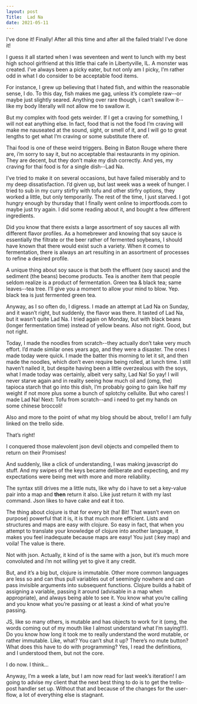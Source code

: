 ```yaml
---
layout: post
Title:  Lad Na
date: 2021-05-11
---
```


I’ve done it!  Finally!  After all this time and after all the failed trials!  I’ve done it!

I guess it all started when I was seventeen and went to lunch with my best high school girlfriend at this little thai cafe in Libertyville, IL.  A monster was created.  I’ve always been a picky eater, but not only am I picky, I’m rather odd in what I do consider to be acceptable food items.

For instance, I grew up believing that I hated fish, and within the reasonable sense, I do.  To this day, fish makes me gag, unless it’s complete raw--or maybe just slightly seared.  Anything over rare though, i can’t swallow it--like my body literally will not allow me to swallow it.

But my complex with food gets weirder.  If I get a craving for something, I will not eat anything else.  In fact, food that is not the food I’m craving will make me nauseated at the sound, sight, or smell of it, and I will go to great lengths to get what I’m craving or some substitute there of.

Thai food is one of these weird triggers.  Being in Baton Rouge where there are, i’m sorry to say it, but no acceptable thai restaurants in my opinion.  They are decent, but they don’t make my dish correctly.  And yes, my craving for thai food is for a single dish--Lad Na.

I’ve tried to make it on several occasions, but have failed miserably and to my deep dissatisfaction.  I’d given up, but last week was a week of hunger.  I tried to sub in my curry stirfry with tofu and other stirfry options, they worked a little, but only temporarily.  The rest of the time, I just starved.  I got hungry enough by thursday that I finally went online to importfoods.com to maybe just try again.  I did some reading about it, and bought a few different ingredients.

Did you know that there exists a large assortment of soy sauces all with different flavor profiles.  As a homebrewer and knowing that soy sauce is essentially the filtrate or the beer rather of fermented soybeans, I should have known that there would exist such a variety.  When it comes to fermentation, there is always an art resulting in an assortment of processes to refine a desired profile.

A unique thing about soy sauce is that both the effluent (soy sauce) and the sediment (the beans) become products.  Tea is another item that people seldom realize is a product of fermentation.  Green tea & black tea; same leaves--tea tree.  I’ll give you a moment to allow your mind to blow.  Yep.  black tea is just fermented green tea.

Anyway, as I so often do, I digress.  I made an attempt at Lad Na on Sunday, and it wasn’t right, but suddenly, the flavor was there.  It tasted of Lad Na, but it wasn’t quite Lad Na.  I tried again on Monday, but with black beans (longer fermentation time) instead of yellow beans.  Also not right.  Good, but not right.

Today, I made the noodles from scratch--they actually don’t take very much effort.  I’d made similar ones years ago, and they were a disaster.  The ones I made today were quick.  I made the batter this morning to let it sit, and then made the noodles, which don’t even require being rolled, at lunch time.  I still haven’t nailed it, but despite having been a little overzealous with the soys, what I made today was certainly, albeit very salty, Lad Na!  So yay!  I will never starve again and in reality seeing how much oil and (omg, the) tapioca starch that go into this dish, I’m probably going to gain like half my weight if not more plus some a bunch of splotchy cellulite.  But who cares!  I made Lad Na!  Next: Tofu from scratch--and i need to get my hands on some chinese broccoli!

Also and more to the point of what my blog should be about, trello!  I am fully linked on the trello side.

That’s right!

I conquered those malevolent json devil objects and compelled them to return on their Promises!

And suddenly, like a click of understanding, I was making javascript do stuff.  And my swipes of the keys became deliberate and expecting, and my expectations were being met with more and more reliability.

The syntax still drives me a little nuts, like why do i have to set a key-value pair into a map and **then** return it also.  Like just return it with my last command.  Json likes to have cake and eat it too.

The thing about clojure is that for every bit (ha! Bit! That wasn’t even on purpose) powerful that it is, it is that much more efficient.  Lists and structures and maps are easy with clojure.  So easy in fact, that when you attempt to translate your knowledge of clojure into another language, it makes you feel inadequate because maps are easy!  You just (:key map) and voila!  The value is there.

Not with json.  Actually, it kind of is the same with a json, but it’s much more convoluted and i’m not willing yet to give it any credit.

But, and it’s a big but, clojure is immutable.  Other more common languages are less so and can thus pull variables out of seemingly nowhere and can pass invisible arguments into subsequent functions.  Clojure builds a habit of assigning a variable, passing it around (advisable in a map when appropriate), and always being able to see it.  You know what you’re calling and you know what you’re passing or at least a :kind of what you’re passing.

JS, like so many others, is mutable and has objects to work for it (omg, the words coming out of my mouth like I almost understand what I’m saying!!!).  Do you know how long it took me to really understand the word mutable, or rather immutable.  Like, what? You can’t shut it up?  There’s no mute button?  What does this have to do with programming?  Yes, I read the definitions, and I understood them, but not the core.

I do now.  I think…

Anyway, I’m a week a late, but I am now read for last week’s iteration!  I am going to advise my client that the next best thing to do is to get the trello-post handler set up.  Without that and because of the changes for the user-flow, a lot of everything else is stagnant.  


